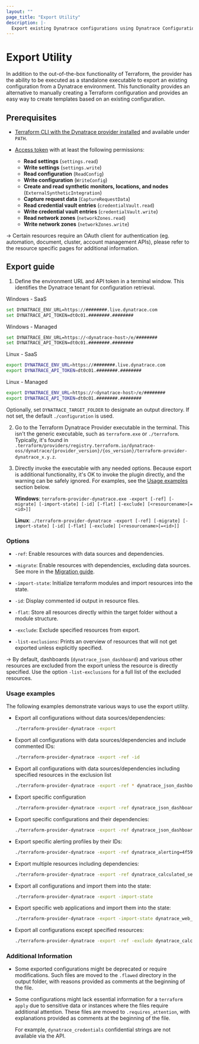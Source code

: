 ```yaml
---
layout: ""
page_title: "Export Utility"
description: |-
  Export existing Dynatrace configurations using Dynatrace Configuration as Code via Terraform.
---
```


# Export Utility

In addition to the out-of-the-box functionality of Terraform, the provider has the ability to be executed as a standalone executable to export an existing configuration from a Dynatrace environment. This functionality provides an alternative to manually creating a Terraform configuration and provides an easy way to create templates based on an existing configuration.

## Prerequisites

* [Terraform CLI with the Dynatrace provider installed](https://docs.dynatrace.com/docs/manage/configuration-as-code/terraform/terraform-cli) and available under `PATH`.
* [Access token](https://docs.dynatrace.com/docs/manage/access-control/access-tokens) with at least the following permissions:

  * **Read settings** (`settings.read`)
  * **Write settings** (`settings.write`)
  * **Read configuration** (`ReadConfig`)
  * **Write configuration** (`WriteConfig`)
  * **Create and read synthetic monitors, locations, and nodes** (`ExternalSyntheticIntegration`)
  * **Capture request data** (`CaptureRequestData`)
  * **Read credential vault entries** (`credentialVault.read`)
  * **Write credential vault entries** (`credentialVault.write`)
  * **Read network zones** (`networkZones.read`)
  * **Write network zones** (`networkZones.write`)

-> Certain resources require an OAuth client for authentication (eg. automation, document, cluster, account management APIs), please refer to the resource specific pages for additional information.

## Export guide

1. Define the environment URL and API token in a terminal window. This identifies the Dynatrace tenant for configuration retrieval.

Windows - SaaS
   ```bash
   set DYNATRACE_ENV_URL=https://########.live.dynatrace.com
   set DYNATRACE_API_TOKEN=dt0c01.########.########
   ```

Windows - Managed
   ```bash
   set DYNATRACE_ENV_URL=https://<dynatrace-host>/e/########
   set DYNATRACE_API_TOKEN=dt0c01.########.########
   ```

Linux - SaaS
   ```bash
   export DYNATRACE_ENV_URL=https://########.live.dynatrace.com
   export DYNATRACE_API_TOKEN=dt0c01.########.########
   ```
   
Linux - Managed
   ```bash
   export DYNATRACE_ENV_URL=https://<dynatrace-host>/e/########
   export DYNATRACE_API_TOKEN=dt0c01.########.########
   ```

   Optionally, set `DYNATRACE_TARGET_FOLDER` to designate an output directory. If not set, the default `./configuration` is used.

2. Go to the Terraform Dynatrace Provider executable in the terminal. This isn't the generic executable, such as `terraform.exe` or `./terraform`. Typically, it's found in `.terraform/providers/registry.terraform.io/dynatrace-oss/dynatrace/{provider_version}/{os_version}/terraform-provider-dynatrace_x.y.z`.

3. Directly invoke the executable with any needed options. Because export is additional functionality, it's OK to invoke the plugin directly, and the warning can be safely ignored. For examples, see the [Usage examples](#usage-examples) section below.

   **Windows**: `terraform-provider-dynatrace.exe -export [-ref] [-migrate] [-import-state] [-id] [-flat] [-exclude] [<resourcename>[=<id>]]`

   **Linux**: `./terraform-provider-dynatrace -export [-ref] [-migrate] [-import-state] [-id] [-flat] [-exclude] [<resourcename>[=<id>]]`

### Options

* `-ref`: Enable resources with data sources and dependencies.

* `-migrate`: Enable resources with dependencies, excluding data sources. See more in the [Migration guide](https://docs.dynatrace.com/docs/manage/configuration-as-code/terraform/guides/migration).

* `-import-state`: Initialize terraform modules and import resources into the state.

* `-id`: Display commented id output in resource files.

* `-flat`: Store all resources directly within the target folder without a module structure.

* `-exclude`: Exclude specified resources from export.

* `-list-exclusions`: Prints an overview of resources that will not get exported unless explicitly specified.

-> By default, dashboards (`dynatrace_json_dashboard`) and various other resources are excluded from the export unless the resource is directly specified. Use the option `-list-exclusions` for a full list of the excluded resources.

### Usage examples

The following examples demonstrate various ways to use the export utility.

* Export all configurations without data sources/dependencies:
  ```bash
  ./terraform-provider-dynatrace -export
  ```
* Export all configurations with data sources/dependencies and include commented IDs:
  ```bash
  ./terraform-provider-dynatrace -export -ref -id
  ```
* Export all configurations with data sources/dependencies including specified resources in the exclusion list
  ```bash
  ./terraform-provider-dynatrace -export -ref * dynatrace_json_dashboard dynatrace_document
  ```
* Export specific configuration
  ```bash
  ./terraform-provider-dynatrace -export -ref dynatrace_json_dashboard dynatrace_document
  ```
* Export specific configurations and their dependencies:
  ```bash
  ./terraform-provider-dynatrace -export -ref dynatrace_json_dashboard dynatrace_web_application
  ```
* Export specific alerting profiles by their IDs:
  ```bash
  ./terraform-provider-dynatrace -export -ref dynatrace_alerting=4f5942d4-3450-40a8-818f-c5faeb3563d0 dynatrace_alerting=9c4b75f1-9a64-4b44-a8e4-149154fd5325
  ```
* Export multiple resources including dependencies:
  ```bash
  ./terraform-provider-dynatrace -export -ref dynatrace_calculated_service_metric dynatrace_alerting=4f5942d4-3450-40a8-818f-c5faeb3563d0
  ```
* Export all configurations and import them into the state:
  ```bash
  ./terraform-provider-dynatrace -export -import-state
  ```
* Export specific web applications and import them into the state:
  ```bash
  ./terraform-provider-dynatrace -export -import-state dynatrace_web_application
  ```
* Export all configurations except specified resources:
  ```bash
  ./terraform-provider-dynatrace -export -ref -exclude dynatrace_calculated_service_metric dynatrace_alerting
  ```

### Additional Information
* Some exported configurations might be deprecated or require modifications. Such files are moved to the `.flawed` directory in the output folder, with reasons provided as comments at the beginning of the file.
* Some configurations might lack essential information for a `terraform apply` due to sensitive data or instances where the files require additional attention. These files are moved to `.requires_attention`, with explanations provided as comments at the beginning of the file.
   
  For example, `dynatrace_credentials` confidential strings are not available via the API.
